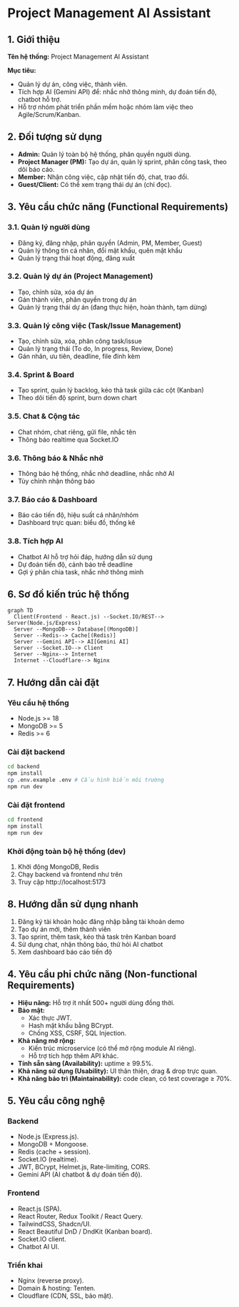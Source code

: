 # Project Management AI Assistant

## 1. Giới thiệu

**Tên hệ thống:** Project Management AI Assistant

**Mục tiêu:**

-   Quản lý dự án, công việc, thành viên.
-   Tích hợp AI (Gemini API) để: nhắc nhở thông minh, dự đoán tiến độ, chatbot hỗ trợ.
-   Hỗ trợ nhóm phát triển phần mềm hoặc nhóm làm việc theo Agile/Scrum/Kanban.

## 2. Đối tượng sử dụng

-   **Admin:** Quản lý toàn bộ hệ thống, phân quyền người dùng.
-   **Project Manager (PM):** Tạo dự án, quản lý sprint, phân công task, theo dõi báo cáo.
-   **Member:** Nhận công việc, cập nhật tiến độ, chat, trao đổi.
-   **Guest/Client:** Có thể xem trạng thái dự án (chỉ đọc).

## 3. Yêu cầu chức năng (Functional Requirements)

### 3.1. Quản lý người dùng

-   Đăng ký, đăng nhập, phân quyền (Admin, PM, Member, Guest)
-   Quản lý thông tin cá nhân, đổi mật khẩu, quên mật khẩu
-   Quản lý trạng thái hoạt động, đăng xuất

### 3.2. Quản lý dự án (Project Management)

-   Tạo, chỉnh sửa, xóa dự án
-   Gán thành viên, phân quyền trong dự án
-   Quản lý trạng thái dự án (đang thực hiện, hoàn thành, tạm dừng)

### 3.3. Quản lý công việc (Task/Issue Management)

-   Tạo, chỉnh sửa, xóa, phân công task/issue
-   Quản lý trạng thái (To do, In progress, Review, Done)
-   Gán nhãn, ưu tiên, deadline, file đính kèm

### 3.4. Sprint & Board

-   Tạo sprint, quản lý backlog, kéo thả task giữa các cột (Kanban)
-   Theo dõi tiến độ sprint, burn down chart

### 3.5. Chat & Cộng tác

-   Chat nhóm, chat riêng, gửi file, nhắc tên
-   Thông báo realtime qua Socket.IO

### 3.6. Thông báo & Nhắc nhở

-   Thông báo hệ thống, nhắc nhở deadline, nhắc nhở AI
-   Tùy chỉnh nhận thông báo

### 3.7. Báo cáo & Dashboard

-   Báo cáo tiến độ, hiệu suất cá nhân/nhóm
-   Dashboard trực quan: biểu đồ, thống kê

### 3.8. Tích hợp AI

-   Chatbot AI hỗ trợ hỏi đáp, hướng dẫn sử dụng
-   Dự đoán tiến độ, cảnh báo trễ deadline
-   Gợi ý phân chia task, nhắc nhở thông minh

## 6. Sơ đồ kiến trúc hệ thống

```mermaid
graph TD
  Client(Frontend - React.js) --Socket.IO/REST--> Server(Node.js/Express)
  Server --MongoDB--> Database[(MongoDB)]
  Server --Redis--> Cache[(Redis)]
  Server --Gemini API--> AI[Gemini AI]
  Server --Socket.IO--> Client
  Server --Nginx--> Internet
  Internet --Cloudflare--> Nginx
```

## 7. Hướng dẫn cài đặt

### Yêu cầu hệ thống

-   Node.js >= 18
-   MongoDB >= 5
-   Redis >= 6

### Cài đặt backend

```bash
cd backend
npm install
cp .env.example .env # Cấu hình biến môi trường
npm run dev
```

### Cài đặt frontend

```bash
cd frontend
npm install
npm run dev
```

### Khởi động toàn bộ hệ thống (dev)

1. Khởi động MongoDB, Redis
2. Chạy backend và frontend như trên
3. Truy cập http://localhost:5173

## 8. Hướng dẫn sử dụng nhanh

1. Đăng ký tài khoản hoặc đăng nhập bằng tài khoản demo
2. Tạo dự án mới, thêm thành viên
3. Tạo sprint, thêm task, kéo thả task trên Kanban board
4. Sử dụng chat, nhận thông báo, thử hỏi AI chatbot
5. Xem dashboard báo cáo tiến độ

## 4. Yêu cầu phi chức năng (Non-functional Requirements)

-   **Hiệu năng:** Hỗ trợ ít nhất 500+ người dùng đồng thời.
-   **Bảo mật:**
    -   Xác thực JWT.
    -   Hash mật khẩu bằng BCrypt.
    -   Chống XSS, CSRF, SQL Injection.
-   **Khả năng mở rộng:**
    -   Kiến trúc microservice (có thể mở rộng module AI riêng).
    -   Hỗ trợ tích hợp thêm API khác.
-   **Tính sẵn sàng (Availability):** uptime ≥ 99.5%.
-   **Khả năng sử dụng (Usability):** UI thân thiện, drag & drop trực quan.
-   **Khả năng bảo trì (Maintainability):** code clean, có test coverage ≥ 70%.

## 5. Yêu cầu công nghệ

### Backend

-   Node.js (Express.js).
-   MongoDB + Mongoose.
-   Redis (cache + session).
-   Socket.IO (realtime).
-   JWT, BCrypt, Helmet.js, Rate-limiting, CORS.
-   Gemini API (AI chatbot & dự đoán tiến độ).

### Frontend

-   React.js (SPA).
-   React Router, Redux Toolkit / React Query.
-   TailwindCSS, Shadcn/UI.
-   React Beautiful DnD / DndKit (Kanban board).
-   Socket.IO client.
-   Chatbot AI UI.

### Triển khai

-   Nginx (reverse proxy).
-   Domain & hosting: Tenten.
-   Cloudflare (CDN, SSL, bảo mật).
